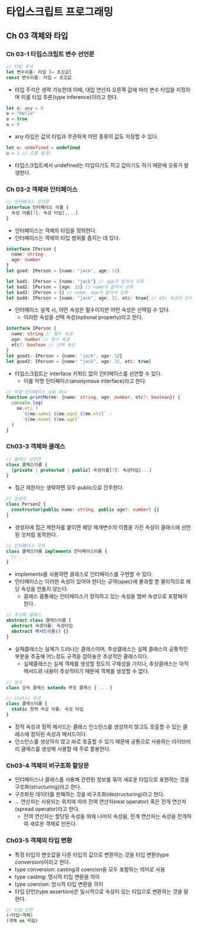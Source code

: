 # 타입스크립트 프로그래밍

## Ch 03 객체와 타입

### Ch 03-1 타입스크립트 변수 선언문

```typescript
// 타입 주석
let 변수이름: 타입 [= 초깃값]
const 변수이름: 타입 = 초깃값
```

- 타입 주석은 생략 가능한데 이때, 대입 연산자 오른쪽 값에 따라 변수 타입을 지정하며 이를 타입 추론(type inference)이라고 한다.

```typescript
let a: any = 0
a = "hello"
a = true
a = 0
```

- any 타입은 값의 타입과 무관하게 어떤 종류의 값도 저장할 수 있다.

```typescript
let u: undefined = undefined
u = 1 // 오류 발생!
```

- 타입스크립트에서 undefined는 타입이기도 하고 값이기도 하기 때문에 오류가 발생한다.

### Ch 03-2 객체와 인터페이스

```typescript
// 인터페이스 선언문
interface 인터페이스 이름 {
  속성 이름[?]: 속성 타입[,...]
}
```

- 인터페이스는 객체의 타입을 정의한다.
- 인터페이스는 객체의 타입 범위를 좁히는 데 있다.

```typescript
interface IPerson {
  name: string
  age: number
}
let good: IPerson = {name: "jack", age: 32}

let bad1: IPerson = {name: "jack"} // age가 없어서 오류
let bad2: IPerson = {age: 32} // name이 없어서 오류
let bad3: IPerson = {} // name, age가 없어서 오류
let bad4: IPerson = {name: "jack", age: 32, etc: true} // etc 속성이 있어서 오류
```

- 인터페이스 설계 시, 어떤 속성은 필수이지만 어떤 속성은 선택일 수 있다.
  - 이러한 속성을 선택 속성(optional property)라고 한다.

```typescript
interface IPerson {
  name: string // 필수 속성
  age: number // 필수 속성
  etc?: boolean // 선택 속성
}
let good1: IPerson = {name: "jack", age: 32}
let good2: IPerson = {name: "jack", age: 32, etc: true}
```

- 타입스크립트는 interface 키워드 없이 인터페이스를 선언할 수 있다.
  - 이를 익명 인터페이스(anonymous interface)라고 한다.

```typescript
// 익명 인터페이스 사용 예시
function printMe(me: {name: string, age: number, etc?: boolean}) {
  console.log(
    me.etc ? 
      `${me.name} ${me.age} ${me.etc}` :
      `${me.name} ${me.age}`
  )
}
```

### Ch03-3 객체와 클래스

```typescript
// 클래스 선언문
class 클래스이름 {
  [private | protected | public] 속성이름[?]: 속성타입[...]
}
```

- 접근 제한자는 생략하면 모두 public으로 간주한다.

```typescript
// 생성자
class Person2 {
  constructor(public name: string, public age?: number) {}
}
```

- 생성자에 접근 제한자를 붙이면 해당 매개변수의 이름을 가진 속성이 클래스에 선언된 것처럼 동작한다.

```typescript
// 인터페이스 구현
class 클래스이름 implements 인터페이스이름 {
  // ...
}
```

- implements를 사용하면 클래스로 인터페이스를 구현할 수 있다.
- 인터페이스는 이러한 속성이 있어야 한다는 규약(spec)에 불과할 뿐 물리적으로 해당 속성을 만들지 않는다.
  - 클래스 몸통에는 인터페이스가 정의하고 있는 속성을 멤버 속성으로 포함해야 한다.

```typescript
// 추상화 클래스
abstract class 클래스이름 {
  abstract 속성이름: 속성타입
  abstract 메서드이름() {}
}
```

- 실체클래스는 실체가 드러나는 클래스이며, 추상클래스는 실체 클래스의 공통적인 부분을 추출해 어느정도 규격을 잡아놓은 추상적인 클래스이다.
  - 실체클래스는 실제 객체를 생성할 정도의 구체성을 가지나, 추상클래스는 아직 메서드와 내용이 추상적이기 때문에 객체를 생성할 수 없다.

```typescript
// 상속
class 상속 클래스 extends 부모 클래스 { ... }
```

```typescript
// static 속성
class 클래스이름 {
  static 정적 속성 이름: 속성 타입
}
```

- 정적 속성과 정적 메서드는 클래스 인스턴스를 생성하지 않고도 호출할 수 있는 클래스에 정의된 속성과 메서드이다.
- 인스턴스를 생성하지 않고 바로 호출할 수 있기 때문에 공통으로 사용하는 라이브러리 클래스를 생성해 사용할 때 주로 활용한다.

### Ch03-4 객체의 비구조화 할당문

- 인터페이스나 클래스를 사용해 관련된 정보를 묶어 새로운 타입으로 표현하는 것을 구조화(structuring)라고 한다.
- 구조화된 데이터를 분해하는 것을 비구조화(destructuring)라고 한다.
- ... 연산자는 사용되는 위치에 따라 잔여 연산자(rest operator) 혹은 전개 연산자(spread operator)라고 한다.
  - 잔여 연산자는 할당된 속성들 외에 나머지 속성을, 전개 연산자는 속성을 전개하여 새로운 객체로 만든다.

### Ch03-5 객체의 타입 변환

- 특정 타입의 변숫값을 다른 타입의 값으로 변환하는 것을 타입 변환(type conversion)이라고 한다.
- type conversion: casting과 coercion을 모두 포함하는 의미로 사용
- type casting: 명시적 타입 변환을 의미
- type coercion: 암시적 타입 변환을 의미
- 타입 단언(type assertion)은 일시적으로 속성이 있는 타입으로 변환하는 것을 말한다.

```typescript
// 타입 단언
(<타입>객체)
(객체 as 타입)
```
